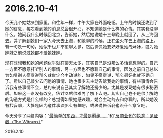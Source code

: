 2016.2.10-41
============
今天几个姑姑来到家里，和往年一样，中午大家在外面吃饭。上午的时候还收到了她的信息，每次看到她的消息总会很开心，不知道她是什么样的心情。其实也没聊什么，她问我什么时候回北京，告诉她，然后她说她十三号晚上就回了，从上海回去。并了解到她们一家人今天去上海，和她聊的时候，正在坐火车去上海的路上。有一句没一句的，她似乎也并不想聊太多，然后调侃她要好好爱她的妹妹，因为她妹妹之前说过她都不爱她妹妹。

现在想想我和她的问题似乎就在聊天太少，其实自己是没那么多话题想聊的。自己一方面不愿意打听别人的事情，另一方面也不愿聊自己的事情，因为之前自己总以为如果别人愿意说那么就肯定会主动说的，如果不愿意说，那么最好也就不要问了。所以自己很少去问她的事情，她也很少去主动告诉我她的事情，有些事情会告诉我有些事情不会，总的来说自己其实了解她还挺少的。尤其是发现她有很多秘密后。如果这一点没有改变，估计以后很难再了解下去吧。其实自己也不是很了解她的沟通方式是什么样的？总觉得如果她感兴趣，她会主动的去和你聊的，所以她没有找我聊，大抵是因为这件事没那么有趣吧。或者说告诉我也没什么意义吧。

今天分享了两篇内容：“[最简单的东西，才最是羁绊……](http://mp.weixin.qq.com/s?__biz=MjM5MTIwOTI4MA==&mid=402056765&idx=1&sn=fc94216f84c0910f55b2cc41acef4cce&scene=1&srcid=0210e88BfreyZWNWxYS7QE16#rd)”和“[反商业化的执念：见证者（The Witness）](https://necromanov.wordpress.com/2016/02/04/the-witness/?from=timeline&isappinstalled=0)”

2016.2.10